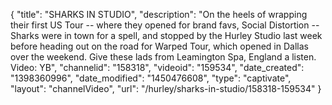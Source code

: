 {
    "title": "SHARKS IN STUDIO",
    "description": "On the heels of wrapping their first US Tour -- where they opened for brand favs, Social Distortion -- Sharks were in town for a spell, and stopped by the Hurley Studio last week before heading out on the road for Warped Tour, which opened in Dallas over the weekend. Give these lads from Leamington Spa, England a listen. Video: YB",
    "channelid": "158318",
    "videoid": "159534",
    "date_created": "1398360996",
    "date_modified": "1450476608",
    "type": "captivate",
    "layout": "channelVideo",
    "url": "\/hurley\/sharks-in-studio\/158318-159534"
}